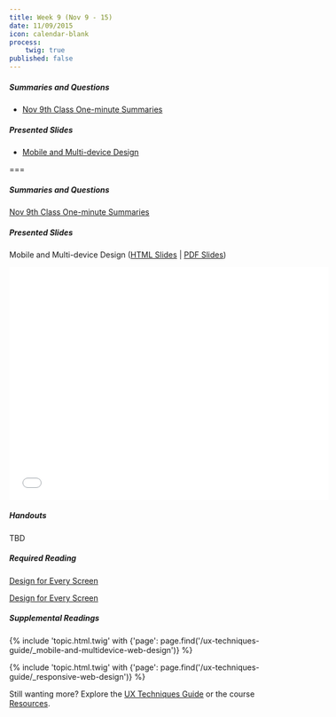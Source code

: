```yaml
---
title: Week 9 (Nov 9 - 15)
date: 11/09/2015
icon: calendar-blank
process:
    twig: true
published: false
---
```


##### Summaries and Questions
*   [Nov 9th Class One-minute Summaries](https://canvas.sfu.ca/courses/22099/discussion_topics/382633)

##### Presented Slides
*   [Mobile and Multi-device Design](http://slides.com/paulhibbitts/cmpt-363-153-slides-in-progress#/)  

===

<style>iframe.embedly-card{float:left;}</style>
##### Summaries and Questions
[Nov 9th Class One-minute Summaries](https://canvas.sfu.ca/courses/22099/discussion_topics/382633)

##### Presented Slides  
Mobile and Multi-device Design ([HTML Slides](http://slides.com/paulhibbitts/cmpt-363-153-slides-in-progress#/) | [PDF Slides](http://1drv.ms/1TNqz4z))

<div class="row">
  <div class="col s10">
    <div class="video-container"><iframe src="//slides.com/paulhibbitts/cmpt-363-153-slides-in-progress/embed?style=light" width="576" height="420" scrolling="no" frameborder="0" webkitallowfullscreen mozallowfullscreen allowfullscreen></iframe></div>
    </div>
  </div>

##### Handouts  
TBD

##### Required Reading  
[Design for Every Screen](http://shoobe01.blogspot.ca/2011/11/design-for-every-screen.html)
<div class="row"> <div class="col s10">
  <a class="embedly-card" href="http://shoobe01.blogspot.ca/2011/11/design-for-every-screen.html">Design for Every Screen</a>
<script async src="//cdn.embedly.com/widgets/platform.js" charset="UTF-8"></script></div></div>

##### Supplemental Readings
{% include 'topic.html.twig' with {'page': page.find('/ux-techniques-guide/_mobile-and-multidevice-web-design')} %}  

{% include 'topic.html.twig' with {'page': page.find('/ux-techniques-guide/_responsive-web-design')} %}  

Still wanting more? Explore the [UX Techniques Guide](../../ux-techniques-guide) or the course [Resources](../../resources).  
